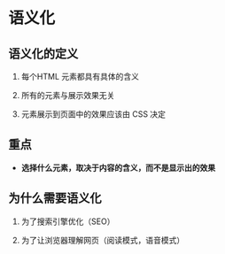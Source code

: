 # 语义化

## 语义化的定义

1.  每个HTML 元素都具有具体的含义

2.  所有的元素与展示效果无关

3.  元素展示到页面中的效果应该由 CSS 决定

## 重点

*   **选择什么元素，取决于内容的含义，而不是显示出的效果**

## 为什么需要语义化

1.  为了搜索引擎优化（SEO）

2.  为了让浏览器理解网页（阅读模式，语音模式）
